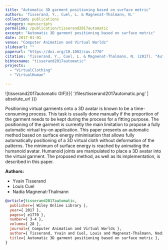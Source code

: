 ```yaml
---
title: "Automatic 3D garment positioning based on surface metric"
authors: 'Tisserand, Y., Cuel, L. & Magnenat-Thalmann, N.'
collection: publications
category: manuscripts
permalink: /publication/tisserand2017automatic
excerpt: "Automatic 3D garment positioning based on surface metric"
date: 2017-01-01
venue: "Computer Animation and Virtual Worlds"
slidesurl: ""
paperurl: "https://doi.org/10.1002/cav.1770"
citation: 'Tisserand, Y., Cuel, L. & Magnenat-Thalmann, N. (2017). "Automatic 3D garment positioning based on surface metric." Computer Animation and Virtual Worlds, 28(3-4). e1770.'
bibtexname: "tisserand2017automatic"
projects: 
  - "VirtualClothing"
  - "VirtualHuman"

---
```


![tisserand2017automatic GIF]({{ '/files/tisserand2017automatic.png' | absolute_url }})

Positioning virtual garments onto a 3D avatar is known to be a time-consuming process. This task is usually done manually if the proportion of the garment needs to be kept during the process for a fitting purpose. The positioning of the garment is currently the main limitation to propose a fully automatic virtual try-on application. This paper presents an automatic method based on surface energy minimisation that allows fully automatically positioning of a 3D virtual cloth without deformation of the patterns. The minimum of surface energy is reached by animating the humanoid avatar. Humanoid joints are manipulated to place a 3D avatar into the virtual garment. The proposed method, as well as its implementation, is described in this paper.



**Authors:**
 - Yvain Tisserand
 - Louis Cuel
 - Nadia Magnenat-Thalmann

```bibtex
@article{tisserand2017automatic,
  publisher={ Wiley Online Library },
  year={ 2017 },
  pages={ e1770 },
  number={ 3-4 },
  volume={ 28 },
  journal={ Computer Animation and Virtual Worlds },
  author={ Tisserand, Yvain and Cuel, Louis and Magnenat-Thalmann, Nadia },
  title={ Automatic 3D garment positioning based on surface metric },
}
```

